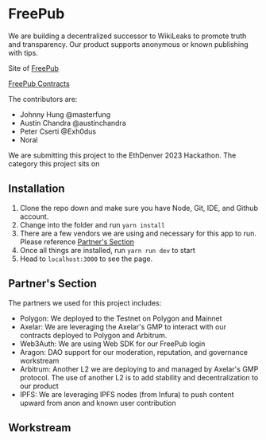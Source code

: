 # FreePub

We are building a decentralized successor to WikiLeaks to promote truth and transparency. Our product supports anonymous or known publishing with tips.

Site of [FreePub](https://freepub.io)

[FreePub Contracts](https://github.com/austinchandra/freepub-contracts)

The contributors are:
- Johnny Hung @masterfung
- Austin Chandra @austinchandra
- Peter Cserti @Exh0dus
- Noral

We are submitting this project to the EthDenver 2023 Hackathon. The category this project sits on 

## Installation

1. Clone the repo down and make sure you have Node, Git, IDE, and Github account.
2. Change into the folder and run `yarn install`
3. There are a few vendors we are using and necessary for this app to run. Please reference [Partner's Section](#partners-section)
4. Once all things are installed, run `yarn run dev` to start
5. Head to `localhost:3000` to see the page.

## Partner's Section

The partners we used for this project includes:

- Polygon: We deployed to the Testnet on Polygon and Mainnet
- Axelar: We are leveraging the Axelar's GMP to interact with our contracts deployed to Polygon and Arbitrum.
- Web3Auth: We are using Web SDK for our FreePub login
- Aragon: DAO support for our moderation, reputation, and governance workstream
- Arbitrum: Another L2 we are deploying to and managed by Axelar's GMP protocol. The use of another L2 is to add stability and decentralization to our product
- IPFS: We are leveraging IPFS nodes (from Infura) to push content upward from anon and known user contribution

## Workstream

